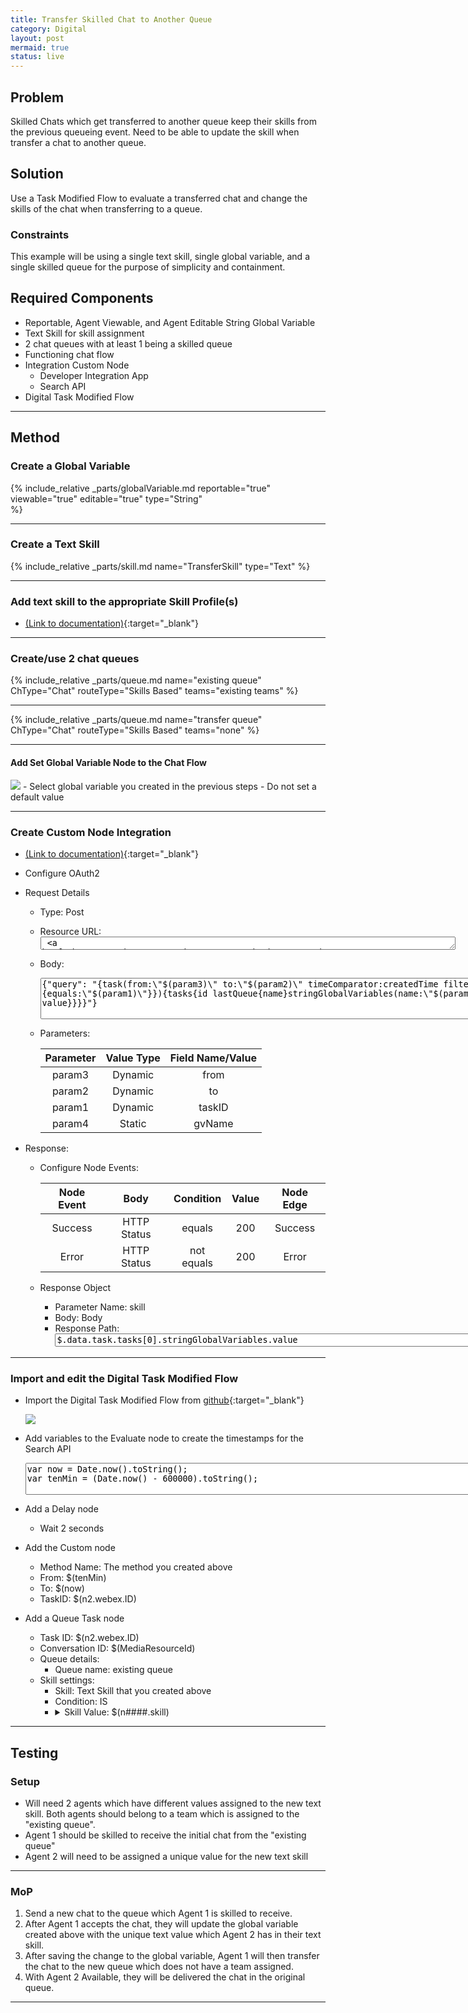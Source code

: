 ```yaml
---
title: Transfer Skilled Chat to Another Queue
category: Digital
layout: post
mermaid: true
status: live
---
```


## Problem

Skilled Chats which get transferred to another queue keep their skills from the previous queueing event.  Need to be able to update the skill when transfer a chat to another queue.

## Solution
Use a Task Modified Flow to evaluate a transferred chat and change the skills of the chat when transferring to a queue.

### Constraints
This example will be using a single text skill, single global variable, and a single skilled queue for the purpose of simplicity and containment.


## Required Components
- Reportable, Agent Viewable, and Agent Editable String Global Variable
- Text Skill for skill assignment
- 2 chat queues with at least 1 being a skilled queue
- Functioning chat flow
- Integration Custom Node 
  - Developer Integration App
  - Search API
- Digital Task Modified Flow


---

## Method

### Create a Global Variable
{% include_relative _parts/globalVariable.md 
    reportable="true" 
    viewable="true" 
    editable="true" 
    type="String"  
    %}

---

### Create a Text Skill
{% include_relative _parts/skill.md 
    name="TransferSkill"
    type="Text"
%}

---

### Add text skill to the appropriate Skill Profile(s)
- [(Link to documentation)](https://help.webex.com/en-us/article/n5595zd/Webex-Contact-Center-Setup-and-Administration-Guide#Cisco_Generic_Topic.dita_886a3ba6-94ee-447c-bee7-fe4dc369131d){:target="\_blank"}

---

### Create/use 2 chat queues
{% include_relative _parts/queue.md
  name="existing queue"
  ChType="Chat"
  routeType="Skills Based"
  teams="existing teams"
%}

---

{% include_relative _parts/queue.md
  name="transfer queue"
  ChType="Chat"
  routeType="Skills Based"
  teams="none"
%}

---

#### Add Set Global Variable Node to the Chat Flow
<img src="{{site.baseurl}}/assets/images/SkilledChatTransfer/Insert_Set_Variable.jpg"> 
- Select global variable you created in the previous steps
- Do not set a default value 


---

### Create Custom Node Integration 
- [(Link to documentation)](https://help.imiconnect.io/docs/custom-nodes){:target="\_blank"}
- Configure OAuth2
- Request Details
  - Type: Post
  - Resource URL: <textarea spellcheck="false" cols="80" rows="1"> https://api.wxcc-us1.cisco.com/search</textarea>
  - Body: 
    <textarea spellcheck="false" cols="100" rows="4" >{"query": "{task(from:\"$(param3)\" to:\"$(param2)\" timeComparator:createdTime filter:{id:{equals:\"$(param1)\"}}){tasks{id lastQueue{name}stringGlobalVariables(name:\"$(param4)\"){name value}}}}"}</textarea>
  - Parameters:
  
    |Parameter|Value Type|Field Name/Value|
    |:-:|:-:|:-:|
    |param3|Dynamic|from|
    |param2|Dynamic|to|
    |param1|Dynamic|taskID|
    |param4|Static|gvName|

- Response:
  - Configure Node Events:
  
    |Node Event|Body|Condition|Value|Node Edge|
    |:-:|:-:|:-:|:-:|:-:|
    |Success|HTTP Status|equals|200|Success|
    |Error|HTTP Status|not equals|200|Error|

  - Response Object
    - Parameter Name: skill
    - Body: Body
    - Response Path: <textarea spellcheck="false" cols="100" rows="1">$.data.task.tasks[0].stringGlobalVariables.value</textarea>


---


### Import and edit the Digital Task Modified Flow
- Import the Digital Task Modified Flow from [github](https://github.com/CiscoDevNet/webexcc-digital-channels){:target="\_blank"}

  <img src="{{site.baseurl}}/assets/images/SkilledChatTransfer/Task_Modified_Flow.jpg">

- Add variables to the Evaluate node to create the timestamps for the Search API
    <textarea spellcheck="false" cols="100" rows="3" >var now = Date.now().toString();
  var tenMin = (Date.now() - 600000).toString();</textarea>
- Add a Delay node
  - Wait 2 seconds
- Add the Custom node
  - Method Name: The method you created above
  - From: $(tenMin)
  - To: $(now)
  - TaskID: $(n2.webex.ID)  
- Add a Queue Task node
  - Task ID: $(n2.webex.ID)
  - Conversation ID: $(MediaResourceId)
  - Queue details:
    - Queue name: existing queue
  - Skill settings:
    - Skill: Text Skill that you created above
    - Condition: IS
    - <details><summary>Skill Value: $(n####.skill)</summary><img src="{{site.baseurl}}/assets/images/SkilledChatTransfer/cNodeSkill.jpg"></details>
  

---

## Testing

### Setup
- Will need 2 agents which have different values assigned to the new text skill.  Both agents should belong to a team which is assigned to the "existing queue".
- Agent 1 should be skilled to receive the initial chat from the "existing queue"
- Agent 2 will need to be assigned a unique value for the new text skill

---

### MoP
1. Send a new chat to the queue which Agent 1 is skilled to receive.
2. After Agent 1 accepts the chat, they will update the global variable created above with the unique text value which Agent 2 has in their text skill.
3. After saving the change to the global variable, Agent 1 will then transfer the chat to the new queue which does not have a team assigned.
4. With Agent 2 Available, they will be delivered the chat in the original queue.

---


